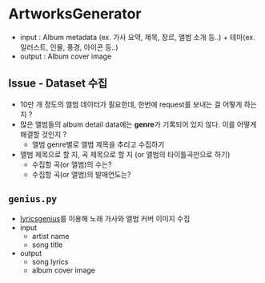 # ArtworksGenerator
- input : Album metadata (ex. 가사 요약, 제목, 장르, 앨범 소개 등..) + 테마(ex. 일러스트, 인물, 풍경, 아이콘 등..)
- output : Album cover image

## Issue - Dataset 수집
- 10만 개 정도의 앨범 데이터가 필요한데, 한번에 request를 보내는 걸 어떻게 하는지 ?
- 많은 앨범들의 album detail data에는 **genre**가 기록되어 있지 않다. 이를 어떻게 해결할 것인지 ?
    - 앨범 genre별로 앨범 제목을 추리고 수집하기
- 앨범 제목으로 할 지, 곡 제목으로 할 지 (or 앨범의 타이틀곡만으로 하기)
    - 수집할 곡(or 앨범)의 수는?
    - 수집할 곡(or 앨범)의 발매연도는?


## `genius.py`
- [lyricsgenius](https://lyricsgenius.readthedocs.io/en/master/)를 이용해 노래 가사와 앨범 커버 이미지 수집
- input
    - artist name
    - song title
- output
    - song lyrics
    - album cover image
